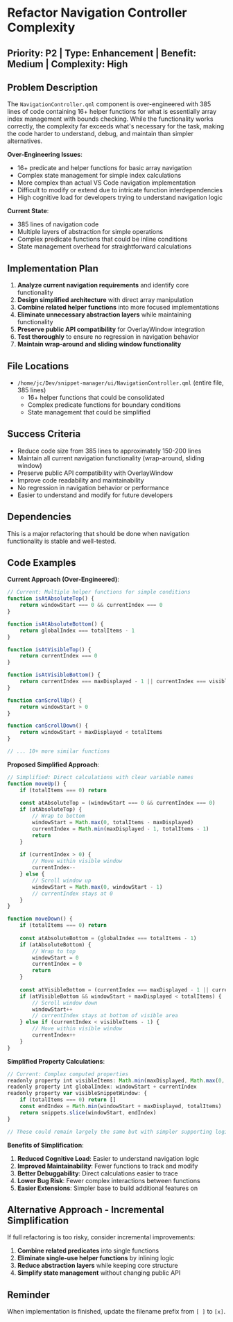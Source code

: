 # Refactor Navigation Controller Complexity

## Priority: P2 | Type: Enhancement | Benefit: Medium | Complexity: High

## Problem Description

The `NavigationController.qml` component is over-engineered with 385 lines of code containing 16+ helper functions for what is essentially array index management with bounds checking. While the functionality works correctly, the complexity far exceeds what's necessary for the task, making the code harder to understand, debug, and maintain than simpler alternatives.

**Over-Engineering Issues**:
- 16+ predicate and helper functions for basic array navigation
- Complex state management for simple index calculations
- More complex than actual VS Code navigation implementation
- Difficult to modify or extend due to intricate function interdependencies
- High cognitive load for developers trying to understand navigation logic

**Current State**:
- 385 lines of navigation code
- Multiple layers of abstraction for simple operations
- Complex predicate functions that could be inline conditions
- State management overhead for straightforward calculations

## Implementation Plan

1. **Analyze current navigation requirements** and identify core functionality
2. **Design simplified architecture** with direct array manipulation
3. **Combine related helper functions** into more focused implementations
4. **Eliminate unnecessary abstraction layers** while maintaining functionality
5. **Preserve public API compatibility** for OverlayWindow integration
6. **Test thoroughly** to ensure no regression in navigation behavior
7. **Maintain wrap-around and sliding window functionality**

## File Locations

- `/home/jc/Dev/snippet-manager/ui/NavigationController.qml` (entire file, 385 lines)
  - 16+ helper functions that could be consolidated
  - Complex predicate functions for boundary conditions
  - State management that could be simplified

## Success Criteria

- Reduce code size from 385 lines to approximately 150-200 lines
- Maintain all current navigation functionality (wrap-around, sliding window)
- Preserve public API compatibility with OverlayWindow
- Improve code readability and maintainability
- No regression in navigation behavior or performance
- Easier to understand and modify for future developers

## Dependencies

This is a major refactoring that should be done when navigation functionality is stable and well-tested.

## Code Examples

**Current Approach (Over-Engineered)**:
```javascript
// Current: Multiple helper functions for simple conditions
function isAtAbsoluteTop() {
    return windowStart === 0 && currentIndex === 0
}

function isAtAbsoluteBottom() {
    return globalIndex === totalItems - 1
}

function isAtVisibleTop() {
    return currentIndex === 0
}

function isAtVisibleBottom() {
    return currentIndex === maxDisplayed - 1 || currentIndex === visibleItems - 1
}

function canScrollUp() {
    return windowStart > 0
}

function canScrollDown() {
    return windowStart + maxDisplayed < totalItems
}

// ... 10+ more similar functions
```

**Proposed Simplified Approach**:
```javascript
// Simplified: Direct calculations with clear variable names
function moveUp() {
    if (totalItems === 0) return
    
    const atAbsoluteTop = (windowStart === 0 && currentIndex === 0)
    if (atAbsoluteTop) {
        // Wrap to bottom
        windowStart = Math.max(0, totalItems - maxDisplayed)
        currentIndex = Math.min(maxDisplayed - 1, totalItems - 1)
        return
    }
    
    if (currentIndex > 0) {
        // Move within visible window
        currentIndex--
    } else {
        // Scroll window up
        windowStart = Math.max(0, windowStart - 1)
        // currentIndex stays at 0
    }
}

function moveDown() {
    if (totalItems === 0) return
    
    const atAbsoluteBottom = (globalIndex === totalItems - 1)
    if (atAbsoluteBottom) {
        // Wrap to top
        windowStart = 0
        currentIndex = 0
        return
    }
    
    const atVisibleBottom = (currentIndex === maxDisplayed - 1 || currentIndex === visibleItems - 1)
    if (atVisibleBottom && windowStart + maxDisplayed < totalItems) {
        // Scroll window down
        windowStart++
        // currentIndex stays at bottom of visible area
    } else if (currentIndex < visibleItems - 1) {
        // Move within visible window
        currentIndex++
    }
}
```

**Simplified Property Calculations**:
```javascript
// Current: Complex computed properties
readonly property int visibleItems: Math.min(maxDisplayed, Math.max(0, totalItems - windowStart))
readonly property int globalIndex: windowStart + currentIndex
readonly property var visibleSnippetWindow: {
    if (totalItems === 0) return []
    const endIndex = Math.min(windowStart + maxDisplayed, totalItems)
    return snippets.slice(windowStart, endIndex)
}

// These could remain largely the same but with simpler supporting logic
```

**Benefits of Simplification**:
1. **Reduced Cognitive Load**: Easier to understand navigation logic
2. **Improved Maintainability**: Fewer functions to track and modify
3. **Better Debuggability**: Direct calculations easier to trace
4. **Lower Bug Risk**: Fewer complex interactions between functions
5. **Easier Extensions**: Simpler base to build additional features on

## Alternative Approach - Incremental Simplification

If full refactoring is too risky, consider incremental improvements:

1. **Combine related predicates** into single functions
2. **Eliminate single-use helper functions** by inlining logic
3. **Reduce abstraction layers** while keeping core structure
4. **Simplify state management** without changing public API

## Reminder

When implementation is finished, update the filename prefix from `[ ]` to `[x]`.